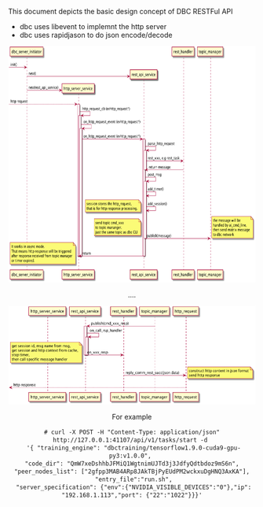 

This document depicts the basic design concept of DBC RESTFul API
* dbc uses libevent to implemnt the http server
* dbc uses rapidjason to do json encode/decode  


<div style="text-align:center", align=center>
<img src="./images/dbc_restful_part1.png" alt="samples" width="900" height="480" /><br/>


....

<div style="text-align:center", align=center>
<img src="./images/dbc_restful_part2.png" alt="samples" width="900" height="200" /><br/>


For example

```
# curl -X POST -H "Content-Type: application/json" http://127.0.0.1:41107/api/v1/tasks/start -d 
 '{ "training_engine": "dbctraining/tensorflow1.9.0-cuda9-gpu-py3:v1.0.0", 
 "code_dir": "QmW7xeDshhbJFMiQ1WgtnimUJTd3j3JdfyQdtbdoz9mS6n", 
 "peer_nodes_list": ["2gfpp3MAB4ARp8JAkTBjPyEUdPM2wckxuDgHNQ3AxKA"], 
 "entry_file":"run.sh",
 "server_specification": {"env":{"NVIDIA_VISIBLE_DEVICES":"0"},"ip": "192.168.1.113","port": {"22":"1022"}}}'
```